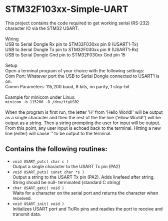# STM32F103xx-Simple-UART

This project contains the code required to get working serial (RS-232) character IO via the STM32 USART.<br>
<br>
Wiring<br>
USB to Serial Dongle Rx pin to STM32F030xx pin 8 (USART1-Tx)<br>
USB to Serial Dongle Tx pin to STM32F030xx pin 9 (USART1-Rx)<br>
USB to Serial Dongle Gnd pin to STM32F030xx Gnd pin 15 <br>
<br>
Setup<br>
Open a terminal program of your choice with the following settings:<br>
       Com Port: Whatever port the USB to Serial Dongle connected to USART1 is on.<br>
Comm Parameters: 115,200 baud, 8 bits, no parity, 1 stop-bit<br>
<br>
Example for minicom under Linux:<br>
`minicom -b 115200 -D /dev/ttyUSB2`<br>
<br>
When the program is first run, the letter 'H' from 'Hello World!' will be output as a single
character and then the rest of the the line ('ellow World!') will be output as a string. Then
a string prompting the user for input will be output. From this point, any user input is
echoed back to the terminal. Hitting a new line (enter) will cause '<RETURN>' to be output to
the terminal.<br>
## Contains the following routines:
+ ```void USART_putc( char c )```<br>
	Output a single character to the USART Tx pin (PA2)
+ ```void USART_puts( const char *s )```<br>
	Output a string to the USART Tx pin (PA2). Adds linefeed after string. String should be null-
  terminated (standard C string)
+ ```char USART_getc( void )```<br>
	Waits for a character on the serial port and returns the character when received.
+ ```void USART_init( void )```<br>
	Initializes USART port and Tx/Rx pins and readies the port to receive and transmit data.

